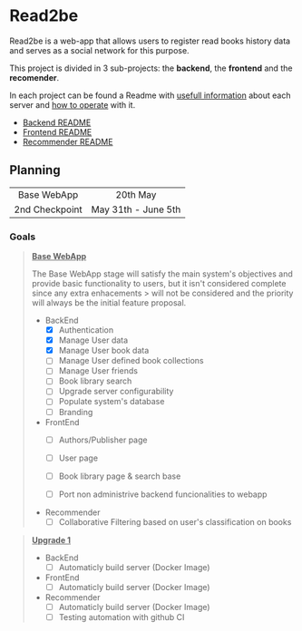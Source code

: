 # Read2be

Read2be is a web-app that allows users to register read books
history data and serves as a social network for this purpose.

This project is divided in 3 sub-projects: the **backend**,
the **frontend** and the **recomender**.

In each project can be found a Readme with <ins>usefull information</ins> about each server and <ins>how to operate</ins> with it.

- [Backend README](/backend/README.md)
- [Frontend README](/frontend/README.md)
- [Recommender README](/recommender/README.md)


## Planning

|                |                     |
|:--------------:|:-------------------:|
| Base WebApp    | 20th May            |
| 2nd Checkpoint | May 31th - June 5th |


### Goals
> <ins>**Base WebApp**</ins>
> 
> The Base WebApp stage will satisfy the main system's objectives and provide basic functionality to users, but it isn't considered complete since any extra enhacements > will not be considered and the priority will always be the initial feature proposal.
> 
> - BackEnd
>     - [x] Authentication
>     - [x] Manage User data
>     - [x] Manage User book data
>     - [ ] Manage User defined book collections
>     - [ ] Manage User friends
>     - [ ] Book library search
>     - [ ] Upgrade server configurability
>     - [ ] Populate system's database 
>     - [ ] Branding
> 
> - FrontEnd
>     - [ ] Authors/Publisher page
>     - [ ] User page
>     - [ ] Book library page & search base
>     - [ ] Port non administrive backend funcionalities to webapp
>     
> 
> - Recommender
>     - [ ] Collaborative Filtering based on user's classification on books

> <ins>**Upgrade 1**</ins>
> 
> - BackEnd
>     - [ ] Automaticly build server (Docker Image)
> 
> - FrontEnd
>     - [ ] Automaticly build server (Docker Image)
>     
> - Recommender
>     - [ ] Automaticly build server (Docker Image)
>     - [ ] Testing automation with github CI


<!--
## Backend

A REST API in JSON format to implement the system logic and control the app flow.

## Frontend

A HTTP server that serves dynamic views with data from the backend.

## Recomender

A REST API in JSON format for the Recomender Engine to answer to recomendations of books to users.
-->